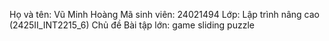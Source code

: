  Họ và tên: Vũ Minh Hoàng
 Mã sinh viên: 24021494
 Lớp: Lập trình nâng cao (2425II_INT2215_6)
 Chủ đề Bài tập lớn: game sliding puzzle
